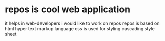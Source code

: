 # repos is cool web application
it helps in web-developers
i would like to work on repos
repos is based on html
hyper text markup language
css is used for styling
cascading style sheet
